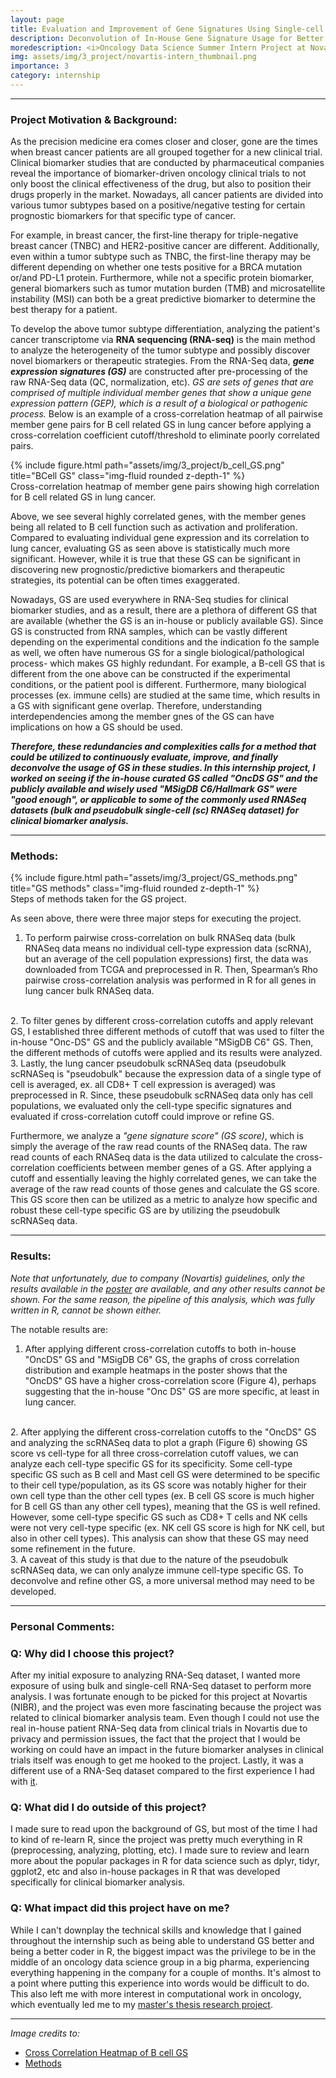 ```yaml
---
layout: page
title: Evaluation and Improvement of Gene Signatures Using Single-cell RNA Sequencing (scRNA) Dataset in Lung Cancer 
description: Deconvolution of In-House Gene Signature Usage for Better Utilization of Gene Signatures 
moredescription: <i>Oncology Data Science Summer Intern Project at Novartis Institutes of Biological Research (NIBR) (2022)</i>
img: assets/img/3_project/novartis-intern_thumbnail.png
importance: 3
category: internship
---
```


---

### **Project Motivation & Background:**

<p>
As the precision medicine era comes closer and closer, gone are the times when breast cancer patients are all grouped together for a new clinical trial.
Clinical biomarker studies that are conducted by pharmaceutical companies reveal the importance of biomarker-driven oncology clinical trials to not only boost
the clinical effectiveness of the drug, but also to position their drugs properly in the market. Nowadays, all cancer patients are divided into various tumor subtypes
based on a positive/negative testing for certain prognostic biomarkers for that specific type of cancer. 
</p>
<p>
For example, in breast cancer, the first-line therapy for triple-negative breast cancer (TNBC) and HER2-positive cancer are different. Additionally, even within a tumor subtype such as TNBC, the first-line therapy
may be different depending on whether one tests positive for a BRCA mutation or/and PD-L1 protein. Furthermore, while not a specific protein biomarker, general biomarkers such as
tumor mutation burden (TMB) and microsatellite instability (MSI) can both be a great predictive biomarker to determine the best therapy for a patient.
</p>

To develop the above tumor subtype differentiation, analyzing the patient's cancer transcriptome via **RNA sequencing (RNA-seq)** is the main method to analyze the heterogeneity of the tumor subtype
and possibly discover novel biomarkers or therapeutic strategies. From the RNA-Seq data, ***gene expression signatures (GS)*** are constructed after pre-processing of the raw RNA-Seq data (QC, normalization, etc). 
*GS are sets of genes that are comprised of multiple individual member genes that show a unique gene expression pattern (GEP), which is a result of a biological or pathogenic process.*
Below is an example of a cross-correlation heatmap of all pairwise member gene pairs for B cell related GS in lung cancer before applying a cross-correlation coefficient cutoff/threshold to eliminate poorly correlated pairs.

<div class="row">
    <div class="col-sm">
        {% include figure.html path="assets/img/3_project/b_cell_GS.png" title="BCell GS" class="img-fluid rounded z-depth-1" %}
    </div>
</div>
<div class="caption">
    Cross-correlation heatmap of member gene pairs showing high correlation for B cell related GS in lung cancer.
</div>

<p>
Above, we see several highly correlated genes, with the member genes being all related to B cell function such as activation and proliferation. Compared to 
evaluating individual gene expression and its correlation to lung cancer, evaluating GS as seen above is statistically much more significant. However, while it is true that these GS
can be significant in discovering new prognostic/predictive biomarkers and therapeutic strategies, its potential can be often times exaggerated. 
</p>

Nowadays, GS are used everywhere in RNA-Seq studies for clinical biomarker studies, and as a result, there are a plethora of different GS that are available (whether the GS
is an in-house or publicly available GS). Since GS is constructed from RNA samples, which can be vastly different depending on the experimental conditions and the indication fo the sample as well,
we often have numerous GS for a single biological/pathological process- which makes GS highly redundant. For example, a B-cell GS that is different from the one above can be constructed if 
the experimental conditions, or the patient pool is different. Furthermore, many biological processes (ex. immune cells) are studied at the same time, which results in a GS with significant gene overlap.
Therefore, understanding interdependencies among the member gnes of the GS can have implications on how a GS should be used. 

***Therefore, these redundancies and complexities calls for a method that could be utilized to continuously evaluate, improve, and finally deconvolve the 
usage of GS in these studies. In this internship project, I worked on seeing if the in-house curated GS called "OncDS GS" and the publicly available and wisely used "MSigDB C6/Hallmark GS" were 
"good enough", or applicable to some of the commonly used RNASeq datasets (bulk and pseudobulk single-cell (sc) RNASeq dataset) for clinical biomarker analysis.*** 

---

### **Methods:**

<div class="row">
    <div class="col-sm">
        {% include figure.html path="assets/img/3_project/GS_methods.png" title="GS methods" class="img-fluid rounded z-depth-1" %}
    </div>
</div>
<div class="caption">
    Steps of methods taken for the GS project.
</div>


As seen above, there were three major steps for executing the project.
1. To perform pairwise cross-correlation on bulk RNASeq data (bulk RNASeq data means no individual cell-type expression data (scRNA), but an average of the cell population expressions) first,
the data was downloaded from TCGA and preprocessed in R. Then, Spearman’s Rho pairwise cross-correlation analysis was performed in R for all genes in lung cancer bulk RNASeq data.
<br>
2. To filter genes by different cross-correlation cutoffs and apply relevant GS, I established three different methods of cutoff that was used to filter the in-house "Onc-DS" GS
and the publicly available "MSigDB C6" GS. Then, the different methods of cutoffs were applied and its results were analyzed.
<br>
3. Lastly, the lung cancer pseudobulk scRNASeq data (pseudobulk scRNASeq is "pseudobulk" because the expression data of a single type of cell is averaged, ex. all CD8+ T cell expression is averaged) was preprocessed in R.
Since, these pseudobulk scRNASeq data only has cell populations, we evaluated only the cell-type specific signatures and evaluated if cross-correlation cutoff could improve or refine GS.

Furthermore, we analyze a *"gene signature score" (GS score)*, which is simply the average of the raw read counts of the RNASeq data. The raw read counts of each RNASeq data is the data utilized to
calculate the cross-correlation coefficients between member genes of a GS. After applying a cutoff and essentially leaving the highly correlated genes, we can take the average of the raw read
counts of those genes and calculate the GS score. This GS score then can be utilized as a metric to analyze how specific and robust these cell-type specific GS are by utilizing the pseudobulk scRNASeq data.

---

### **Results:**

*Note that unfortunately, due to company (Novartis) guidelines, only the results available in the [poster](https://docs.google.com/presentation/d/1YHDFwXkiKVQMFpiFV2PlcCRim0-ycFSD/edit?usp=sharing&ouid=102273945805745041682&rtpof=true&sd=true) are available, and any other results cannot be 
shown. For the same reason, the pipeline of this analysis, which was fully written in R, cannot be shown either.*

The notable results are:
1. After applying different cross-correlation cutoffs to both in-house "OncDS" GS and "MSigDB C6" GS, the
graphs of cross correlation distribution and example heatmaps in the poster shows that the "OncDS" GS have a higher cross-correlation score (Figure 4),
perhaps suggesting that the in-house "Onc DS" GS are more specific, at least in lung cancer. 
<br>
2. After applying the different cross-correlation cutoffs to the "OncDS" GS and analyzing the scRNASeq data to plot a graph (Figure 6) showing GS score vs cell-type for all three cross-correlation cutoff values,
we can analyze each cell-type specific GS for its specificity. Some cell-type specific GS such as B cell and Mast cell GS were determined to be specific to their cell type/population, as its GS score
was notably higher for their own cell type than the other cell types (ex. B cell GS score is much higher for B cell GS than any other cell types), meaning that the GS is well refined. However, some cell-type specific
GS such as CD8+ T cells and NK cells were not very cell-type specific (ex. NK cell GS score is high for NK cell, but also in other cell types). This analysis can show that these GS may need some
refinement in the future. 
<br>
3. A caveat of this study is that due to the nature of the pseudobulk scRNASeq data, we can only analyze immune cell-type specific GS. To deconvolve and refine other GS, a more universal method may need to be developed.

---

### **Personal Comments:**

### Q: Why did I choose this project? ###
After my initial exposure to analyzing RNA-Seq dataset, I wanted more exposure of using bulk and single-cell RNA-Seq dataset to perform more analysis. I was fortunate enough to be picked for this project at Novartis (NIBR),
and the project was even more fascinating because the project was related to clinical biomarker analysis team. Even though I could not use the real in-house patient RNA-Seq data from clinical trials in Novartis due to privacy
and permission issues, the fact that the project that I would be working on could have an impact in the future biomarker analyses in clinical trials itself was enough to get me hooked to the project. Lastly, it was a different use
of a RNA-Seq dataset compared to the first experience I had with [it](https://chokevin8.github.io/projects/4_project/).

### Q: What did I do outside of this project? ###
I made sure to read upon the background of GS, but most of the time I had to kind of re-learn R, since the project was pretty much everything in R (preprocessing, analyzing, plotting, etc). I made sure to review and learn more about
the popular packages in R for data science such as dplyr, tidyr, ggplot2, etc and also in-house packages in R that was developed specifically for clinical biomarker analysis. 

### Q: What impact did this project have on me? ###
While I can't downplay the technical skills and knowledge that I gained throughout the internship such as being able to understand GS better and being a better coder in R, the biggest impact was
the privilege to be in the middle of an oncology data science group in a big pharma, experiencing everything happening in the company for a couple of months. It's almost to a point where putting this experience into words would be difficult to do.
This also left me with more interest in computational work in oncology, which eventually led me to my [master's thesis research project](https://chokevin8.github.io/projects/1_project/).

---

*Image credits to:*
- [Cross Correlation Heatmap of B cell GS](https://docs.google.com/presentation/d/1YHDFwXkiKVQMFpiFV2PlcCRim0-ycFSD/edit?usp=sharing&ouid=102273945805745041682&rtpof=true&sd=true)
- [Methods](https://docs.google.com/presentation/d/1YHDFwXkiKVQMFpiFV2PlcCRim0-ycFSD/edit?usp=sharing&ouid=102273945805745041682&rtpof=true&sd=true)
